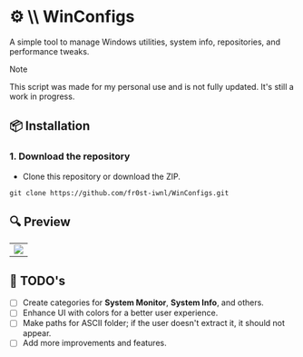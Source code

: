 # ⚙️ \\\ WinConfigs
A simple tool to manage Windows utilities, system info, repositories, and performance tweaks.

> [!NOTE]
> This script was made for my personal use and is not fully updated. It's still a work in progress.

## 📦 Installation 

### 1. Download the repository
- Clone this repository or download the ZIP.
```
git clone https://github.com/fr0st-iwnl/WinConfigs.git
```


## 🔍 Preview

<div align="left">
  <table>
    <tr>
      <td>
        <img src="https://raw.githubusercontent.com/fr0st-iwnl/WinConfigs/refs/heads/master/assets/preview.png"/>
      </td>
    </tr>
  </table>
</div>

## 📝 TODO's

- [ ] Create categories for **System Monitor**, **System Info**, and others.
- [ ] Enhance UI with colors for a better user experience.
- [ ] Make paths for ASCII folder; if the user doesn't extract it, it should not appear.
- [ ] Add more improvements and features.
